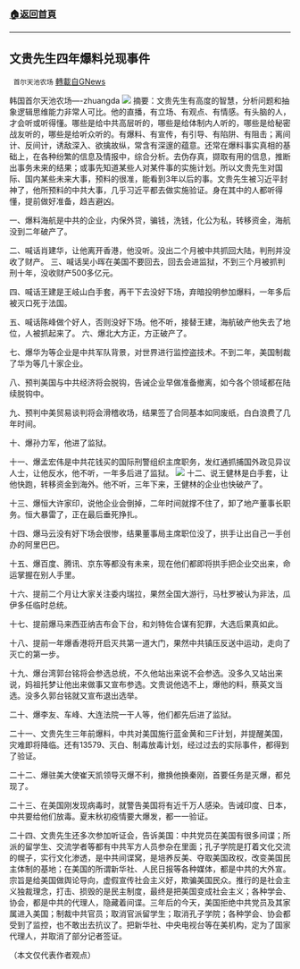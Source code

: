 ###  [:house:返回首頁](https://github.com/ourhimalayas/txt)
---


## 文贵先生四年爆料兑现事件
` 首尔天池农场` [轉載自GNews](https://gnews.org/zh-hans/1568928/)

韩国首尔天池农场—-zhuangda
![](https://assets.gnews.org/wp-content/uploads/2021/10/文封.jpeg)
摘要：文贵先生有高度的智慧，分析问题和抽象逻辑思维能力非常人可比。他的直播，有立场、有观点、有情感。有头脑的人，才会听或听得懂。哪些是给中共高层听的，哪些是给体制内人听的，哪些是给秘密战友听的，哪些是给听众听的。有爆料、有宣传，有引导、有陷阱、有阻击；离间计、反间计，诱敌深入、欲擒故纵，常含有深邃的蕴意。还常在爆料事实真相的基础上，在各种纷繁的信息及情报中，综合分析。去伪存真，撷取有用的信息，推断出事务未来的结果；或事先知道某些人对某件事的实施计划。所以文贵先生对国际、国内某些未来大事，预料的很准，能看到3年以后的事。文贵先生被习近平封神了，他所预料的中共大事，几乎习近平都去做实施验证。身在其中的人都听得懂，提前做好准备，趋吉避凶。

一、爆料海航是中共的企业，内保外贷，骗钱，洗钱，化公为私，转移资金，海航没到二年破产了。

二、喊话肖建华，让他离开香港，他没听。没出二个月被中共抓回大陆，判刑并没收了财产。
三、喊话吴小晖在美国不要回去，回去会进监狱，不到三个月被抓判刑十年，没收财产500多亿元。

四、喊话王建是王岐山白手套，再干下去没好下场，弃暗投明参加爆料，一年多后被灭口死于法国。

五、喊话陈峰做个好人，否则没好下场。他不听，接替王建，海航破产他失去了地位，人被抓起来了。
六、爆北大方正，方正破产了。

七、爆华为等企业是中共军队背景，对世界进行监控盗技术。不到二年，美国制裁了华为等几十家企业。

八、预判美国与中共经济将会脱钩，告诫企业早做准备撤离，如今各个领域都在陆续脱钩中。

九、预判中美贸易谈判将会滑稽收场，结果签了合同基本如同废纸，白白浪费了几年时间。

十、爆孙力军，他进了监狱。

十一、爆孟宏伟是中共花钱买的国际刑警组织主席职务，发红通抓捕国外政见异议人士，让他反水，他不听，一年多后进了监狱。
![](https://assets.gnews.org/wp-content/uploads/2021/10/文插2.jpeg)
十二、说王健林是白手套，让他快跑，转移资金到海外。他不听，三年下来，王健林的企业也快破产了。

十三、爆恒大许家印，说他企业会倒掉，二年时间就撑不住了，卸了地产董事长职务。恒大暴雷了，正在最后垂死挣扎。

十四、爆马云没有好下场会很惨，结果董事局主席职位没了，拱手让出自己一手创办的阿里巴巴。

十五、爆百度、腾讯、京东等都没有未来，现在他们都即将拱手把企业交出来，命运掌握在别人手里。

十六、提前二个月让大家关注委内瑞拉，果然全国大游行，马杜罗被认为非法，瓜伊多任临时总统。

十七、提前爆马来西亚纳吉布会下台，和刘特佐合谋有犯罪，大选后果真如此。

十八、提前一年爆香港将开启灭共第一道大门，果然中共镇压反送中运动，走向了灭亡的第一步。

十九、爆台湾郭台铭将会参选总统，不久他站出来说不会参选。没多久又站出来说，妈祖托梦让他出来做事又宣布参选。文贵说他选不上，爆他的料，蔡英文当选。没多久郭台铭就又宣布退出选举。

二十、爆李友、车峰、大连法院一干人等，他们都先后进了监狱。

二十一、文贵先生三年前爆料，中共对美国施行蓝金黄和三F计划，并提醒美国，灾难即将降临。还有13579、灭白、制毒放毒计划，经过过去的实际事件，都得到了验证。

二十二、爆驻美大使崔天凯领导灭爆不利，撤换他换秦刚，首要任务是灭爆，都兑现了。

二十三、在美国刚发现病毒时，就警告美国将有近千万人感染。告诫印度、日本，中共要给他们放毒。夏末秋初疫情要大爆发，都一一验证。

二十四、文贵先生还多次参加听证会，告诉美国：中共党员在美国有很多间谍；所派的留学生、交流学者等都有中共军方人员参杂在里面；孔子学院是打着文化交流的幌子，实行文化渗透，是中共间谍窝，是培养反美、夺取美国政权，改变美国民主体制的基地；在美国的所谓新华社、人民日报等各种媒体，都是中共的大外宣。宗旨是给美国做舆论导向，虚假宣传社会主义好，欺骗美国民众。推行的是社会主义独裁理念，打击、损毁的是民主制度，最终是把美国变成社会主义；各种学会、协会，都是中共的代理人，隐藏着间谍。三年后的今天，美国拒绝中共党员及其家属进入美国；制裁中共官员；取消官派留学生；取消孔子学院；各种学会、协会都受到了监控，也不敢出去抗议了。把新华社、中央电视台等在美机构，定为了国家代理人，并取消了部分记者签证。

（本文仅代表作者观点）
